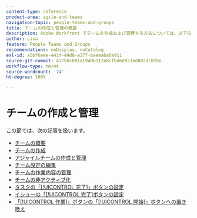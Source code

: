 ```yaml
---
content-type: reference
product-area: agile-and-teams
navigation-topic: people-teams-and-groups
title: チームの作成と管理の概要
description: Adobe Workfront でチームを作成および管理する方法については、以下の記事を参照してください。
author: Lisa
feature: People Teams and Groups
recommendations: noDisplay, noCatalog
exl-id: a5bf6aee-e41f-44d8-a377-baeea6a0a911
source-git-commit: 417b8c081a1940b112e8cfbd6d9216d802dc8f8e
workflow-type: tm+mt
source-wordcount: '74'
ht-degree: 100%

---
```


# チームの作成と管理

この節では、次の記事を扱います。

* [チームの概要](../../people-teams-and-groups/create-and-manage-teams/teams-overview.md)
* [チームの作成](../../people-teams-and-groups/create-and-manage-teams/create-a-team.md)
* [アジャイルチームの作成と管理](../../people-teams-and-groups/create-and-manage-teams/create-and-manage-agile-teams.md)
* [チーム設定の編集](../../people-teams-and-groups/create-and-manage-teams/edit-team-settings.md)
* [チームの作業内容の管理](../../people-teams-and-groups/create-and-manage-teams/manage-what-your-team-is-working-on.md)
* [チームの非アクティブ化](../../people-teams-and-groups/create-and-manage-teams/deactivate-a-team.md)
* [タスクの「[!UICONTROL 完了]」ボタンの設定](../../people-teams-and-groups/create-and-manage-teams/configure-the-done-button-for-tasks.md)
* [イシューの「[!UICONTROL 完了]ボタンの設定](../../people-teams-and-groups/create-and-manage-teams/configure-the-done-button-for-issues.md)
* [「[!UICONTROL 作業]」ボタンの「[!UICONTROL 開始]」ボタンへの置き換え](../../people-teams-and-groups/create-and-manage-teams/work-on-it-button-to-start-button.md)
